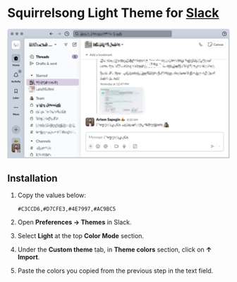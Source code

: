 # Squirrelsong Light Theme for [Slack](https://slack.com/)

![Squirrelsong Light theme](screenshot.png)

## Installation

1. Copy the values below:

   ```
   #C3CCD6,#D7CFE3,#4E7997,#AC9BC5
   ```

2. Open **Preferences → Themes** in Slack.
3. Select **Light** at the top **Color Mode** section.
4. Under the **Custom theme** tab, in **Theme colors** section, click on **↑ Import**.
5. Paste the colors you copied from the previous step in the text field.
